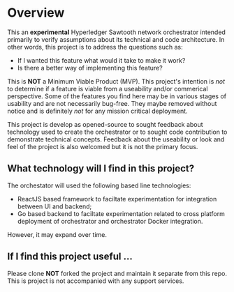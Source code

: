 # Overview

This an **experimental** Hyperledger Sawtooth network orchestrator intended primarily to verify assumptions about its technical and code architecture. In other words, this project is to address the questions such as: 

* If I wanted this feature what would it take to make it work?
* Is there a better way of implementing this feature?

This is **NOT** a Minimum Viable Product (MVP). This project's intention is *not* to determine if a feature is viable from a useability and/or commerical perspective. Some of the features you find here may be in various stages of usability and are not necessarily bug-free. They maybe removed without notice and is definitely *not* for any mission critical deployment.

This project is develop as opened-source to sought feedback about technology used to create the orchestrator or to sought code contribution to demonstrate technical concepts. Feedback about the useability or look and feel of the project is also welcomed but it is not the primary focus.

## What technology will I find in this project?

The orchestator will used the following based line technologies:

* ReactJS based framework to faciltate experimentation for integration between UI and backend;
* Go based backend to faciltate experimentation related to cross platform deployment of orchestrator and orchestrator Docker integration.

However, it may expand over time.

## If I find this project useful ...

Please clone **NOT** forked the project and maintain it separate from this repo. This is project is not accompanied with any support services.
